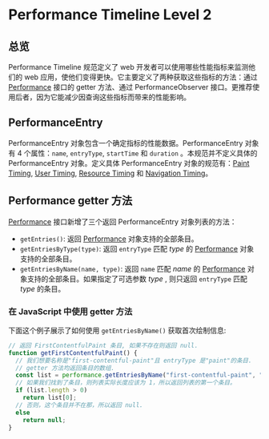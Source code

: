 # Performance Timeline Level 2

## 总览

Performance Timeline 规范定义了 web 开发者可以使用哪些性能指标来监测他们的 web 应用，使他们变得更快。它主要定义了两种获取这些指标的方法：通过 [Performance](https://w3c.github.io/hr-time/#sec-performance) 接口的 getter 方法、通过 PerformanceObserver 接口。更推荐使用后者，因为它能减少因查询这些指标而带来的性能影响。

## PerformanceEntry

PerformanceEntry 对象包含一个确定指标的性能数据。PerformanceEntry 对象有 4 个属性：`name`, `entryType`, `startTime` 和 `duration` 。本规范并不定义具体的 PerformanceEntry 对象。定义具体 PerformanceEntry 对象的规范有：[Paint Timing](https://github.com/w3c/paint-timing), [User Timing](https://github.com/w3c/user-timing), [Resource Timing](https://github.com/w3c/resource-timing) 和 [Navigation Timing](https://github.com/w3c/navigation-timing/)。

## Performance getter 方法

[Performance](https://w3c.github.io/hr-time/#sec-performance) 接口新增了三个返回 PerformanceEntry 对象列表的方法：

* `getEntries()`: 返回 [Performance](https://w3c.github.io/hr-time/#sec-performance) 对象支持的全部条目。
* `getEntriesByType(type)`: 返回 `entryType` 匹配 _type_ 的 [Performance](https://w3c.github.io/hr-time/#sec-performance) 对象支持的全部条目。
* `getEntriesByName(name, type)`: 返回 `name` 匹配 _name_ 的 [Performance](https://w3c.github.io/hr-time/#sec-performance) 对象支持的全部条目。如果指定了可选参数 _type_ , 则只返回 `entryType` 匹配 _type_ 的条目。

### 在 JavaScript 中使用 getter 方法

下面这个例子展示了如何使用 `getEntriesByName()` 获取首次绘制信息:

```javascript
// 返回 FirstContentfulPaint 条目, 如果不存在则返回 null.
function getFirstContentfulPaint() {
  // 我们想要名称是"first-contentful-paint"且 entryType 是"paint"的条目.
  // getter 方法均返回条目的数组.
  const list = performance.getEntriesByName("first-contentful-paint", "paint");
  // 如果我们找到了条目，则列表实际长度应该为 1，所以返回列表的第一个条目。
  if (list.length > 0)
    return list[0];
  // 否则，这个条目并不在那，所以返回 null.
  else
    return null;
}
```



  


